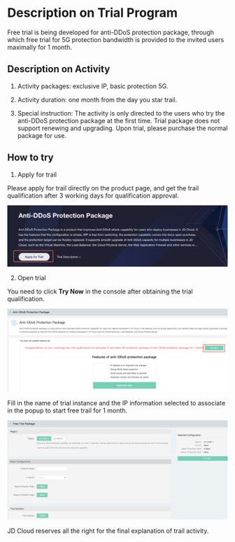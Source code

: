 # Description on Trial Program

Free trial is being developed for anti-DDoS protection package, through which free trial for 5G protection bandwidth is provided to the invited users maximally for 1 month.

## Description on Activity
1. Activity packages: exclusive IP, basic protection 5G.

2. Activity duration: one month from the day you star trail.

3. Special instruction: The activity is only directed to the users who try the anti-DDoS protection package at the first time. Trial package does not support renewing and upgrading. Upon trial, please purchase the normal package for use.


## How to try

1. Apply for trail

Please apply for trail directly on the product page, and get the trail qualification after 3 working days for qualification approval.

![image-20181022151452212](../../../../image/Anti-DDoS-Protection-Package/产品页申请试用.png)

2. Open trial

You need to click **Try Now** in the console after obtaining the trial qualification.

![开通试用](../../../../image/Anti-DDoS-Protection-Package/开通试用.png)

Fill in the name of trial instance and the IP information selected to associate in the popup to start free trail for 1 month.

![试用](../../../../image/Anti-DDoS-Protection-Package/试用.png)

JD Cloud reserves all the right for the final explanation of trail activity.
